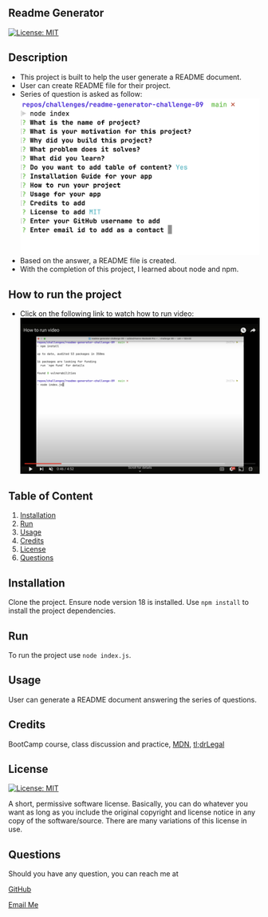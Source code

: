 ## Readme Generator     
[![License: MIT](https://img.shields.io/badge/License-MIT-yellow.svg)](https://opensource.org/licenses/MIT)

## Description
* This project is built to help the user generate a README document.
* User can create README file for their project.
* Series of question is asked as follow:
![Questions](./assets/images/question.png)
* Based on the answer, a README file is created.
* With the completion of this project, I learned about node and npm.

## How to run the project
* Click on the following link to watch how to run video:
[![How to run video](./assets/images/How%20to%20video.png)](https://www.youtube.com/watch?v=RPhokD025xo)

## Table of Content
1. [Installation](#installation)
2. [Run](#run)
3. [Usage](#usage)
4. [Credits](#credits)
5. [License](#license)
6. [Questions](#questions)

## Installation
Clone the project. Ensure node version 18 is installed. Use `npm install` to install the project dependencies.

## Run
To run the project use `node index.js`.

## Usage
User can generate a README document answering the series of questions.

## Credits
BootCamp course, class discussion and practice, [MDN](https://developer.mozilla.org/en-US/docs/Web/API/Node), [tl;drLegal](https://www.tldrlegal.com/)

## License
[![License: MIT](https://img.shields.io/badge/License-MIT-yellow.svg)](https://opensource.org/licenses/MIT)

A short, permissive software license. Basically, you can do whatever you want as long as you include the original copyright and license notice in any copy of the software/source. There are many variations of this license in use.

## Questions

Should you have any question, you can reach me at 

[GitHub](https://github.com/salidamaharjan)

[Email Me](mailto:email@email.com)
